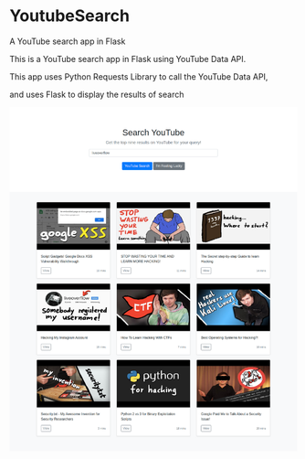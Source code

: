 # YoutubeSearch
A YouTube search app in Flask

This is a YouTube search app in Flask using YouTube Data API.

This app uses Python Requests Library to call the YouTube Data API,

and uses Flask to display the results of search

![alt text](demo.png)
